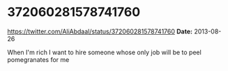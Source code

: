 # 372060281578741760
https://twitter.com/AliAbdaal/status/372060281578741760
**Date:** 2013-08-26

When I'm rich I want to hire someone whose only job will be to peel pomegranates for me
